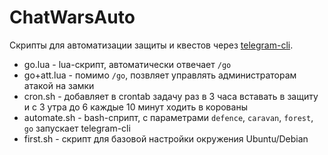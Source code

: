 # ChatWarsAuto
Скрипты для автоматизации защиты и квестов через [telegram-cli](https://github.com/vysheng/tg).
* go.lua - lua-скрипт, автоматически отвечает `/go`
* go+att.lua - помимо `/go`, позвляет управлять администраторам атакой на замки
* cron.sh - добавляет в crontab задачу раз в 3 часа вставать в защиту и с 3 утра до 6 каждые 10 минут ходить в корованы 
* automate.sh - bash-сприпт, с параметрами `defence`, `caravan`, `forest`, `go` запускает telegram-cli
* first.sh - скрипт для базовой настройки окружения Ubuntu/Debian
